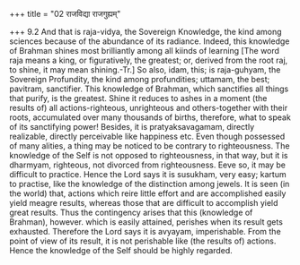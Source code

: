 +++
title = "02 राजविद्या राजगुह्यम्"

+++
9.2 And that is raja-vidya, the Sovereign Knowledge, the kind among
sciences because of the abundance of its radiance. Indeed, this
knowledge of Brahman shines most brilliantly among all kiinds of
learning \[The word raja means a king, or figuratively, the greatest;
or, derived from the root raj, to shine, it may mean shining.-Tr.\] So
also, idam, this; is raja-guhyam, the Sovereign Profundity, the kind
among profundities; uttamam, the best; pavitram, sanctifier. This
knowledge of Brahman, which sanctifies all things that purify, is the
greatest. Shine it reduces to ashes in a moment (the results of) all
actions-righteous, unrighteous and others-together with their roots,
accumulated over many thousands of births, therefore, what to speak of
its sanctifying power! Besides, it is pratyaksavagamam, directly
realizable, directly perceivable like happiness etc. Even though
possessed of many alities, a thing may be noticed to be contrary to
righteousness. The knowledge of the Self is not opposed to
righteousness, in that way, but it is dharmyam, righteous, not divorced
from righteousness. Eeve so, it may be difficult to practice. Hence the
Lord says it is susukham, very easy; kartum to practise, like the
knowledge of the distinction among jewels. It is seen (in the world)
that, actions which reire little effort and are accomplished easily
yield meagre results, whereas those that are difficult to accomplish
yield great results. Thus the contingency arises that this (knowledge of
Brahman), however. which is easily attained, perishes when its result
gets exhausted. Therefore the Lord says it is avyayam, imperishable.
From the point of view of its result, it is not perishable like (the
results of) actions. Hence the knowledge of the Self should be highly
regarded.
